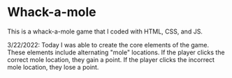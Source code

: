 # Whack-a-mole
This is a whack-a-mole game that I coded with HTML, CSS, and JS.

3/22/2022: Today I was able to create the core elements of the game. These elements include alternating "mole" locations. If the player clicks the correct mole location, they gain a point. If the player clicks the incorrect mole location, they lose a point.
